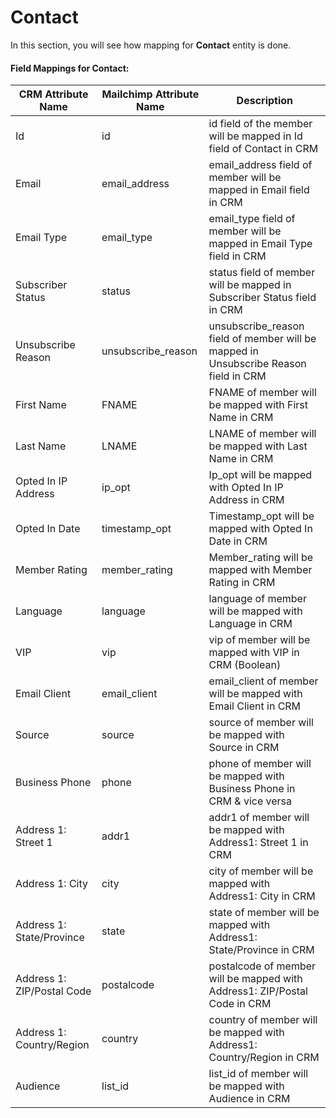 # Contact

In this section, you will see how mapping for **Contact** entity is done.

#### Field Mappings for Contact:

| CRM Attribute Name         | Mailchimp Attribute Name | Description                                                                           |
| -------------------------- | ------------------------ | ------------------------------------------------------------------------------------- |
| Id                         | id                       | id field of the member will be mapped in Id field of Contact in CRM                   |
| Email                      | email\_address           | email\_address field of member will be mapped in Email field in CRM                   |
| Email Type                 | email\_type              | email\_type field of member will be mapped in Email Type field in CRM                 |
| Subscriber Status          | status                   | status field of member will be mapped in Subscriber Status field in CRM               |
| Unsubscribe Reason         | unsubscribe\_reason      | unsubscribe\_reason field of member will be mapped in Unsubscribe Reason field in CRM |
| First Name                 | FNAME                    | FNAME of member will be mapped with First Name in CRM                                 |
| Last Name                  | LNAME                    | LNAME of member will be mapped with Last Name in CRM                                  |
| Opted In IP Address        | ip\_opt                  | Ip\_opt will be mapped with Opted In IP Address in CRM                                |
| Opted In Date              | timestamp\_opt           | Timestamp\_opt will be mapped with Opted In Date in CRM                               |
| Member Rating              | member\_rating           | Member\_rating will be mapped with Member Rating in CRM                               |
| Language                   | language                 | language of member will be mapped with Language in CRM                                |
| VIP                        | vip                      | vip of member will be mapped with VIP in CRM (Boolean)                                |
| Email Client               | email\_client            | email\_client of member will be mapped with Email Client in CRM                       |
| Source                     | source                   | source of member will be mapped with Source in CRM                                    |
| Business Phone             | phone                    | phone of member will be mapped with Business Phone in CRM & vice versa                |
| Address 1: Street 1        | addr1                    | addr1 of member will be mapped with Address1: Street 1 in CRM                         |
| Address 1: City            | city                     | city of member will be mapped with Address1: City in CRM                              |
| Address 1: State/Province  | state                    | state of member will be mapped with Address1: State/Province in CRM                   |
| Address 1: ZIP/Postal Code | postalcode               | postalcode of member will be mapped with Address1: ZIP/Postal Code in CRM             |
| Address 1: Country/Region  | country                  | country of member will be mapped with Address1: Country/Region in CRM                 |
| Audience                   | list\_id                 | list\_id of member will be mapped with Audience in CRM                                |



